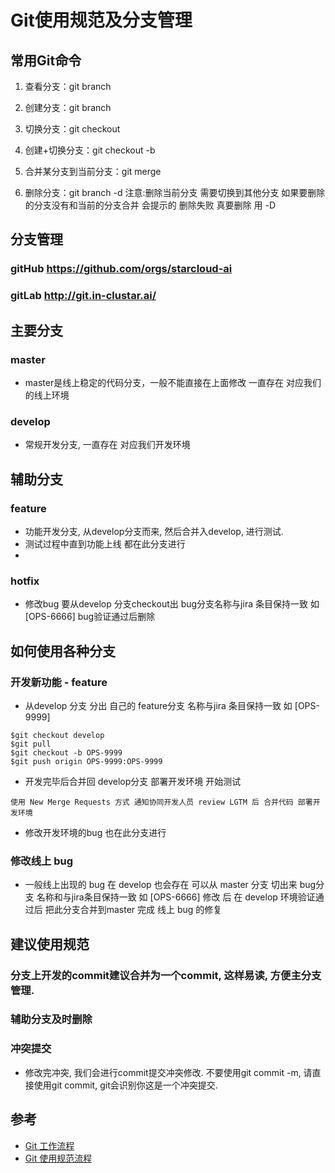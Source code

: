 # Git使用规范及分支管理

## 常用Git命令
1. 查看分支：git branch

2. 创建分支：git branch <name>

3. 切换分支：git checkout <name>

4. 创建+切换分支：git checkout -b <name>

5. 合并某分支到当前分支：git merge <name>  

6. 删除分支：git branch -d <name> 注意:删除当前分支 需要切换到其他分支   如果要删除的分支没有和当前的分支合并 会提示的 删除失败  真要删除 用 -D

## 分支管理

### gitHub https://github.com/orgs/starcloud-ai
### gitLab http://git.in-clustar.ai/
## 主要分支

### master 
+ master是线上稳定的代码分支，一般不能直接在上面修改 一直存在 对应我们的线上环境

### develop 
+ 常规开发分支, 一直存在 对应我们开发环境

## 辅助分支

### feature
+ 功能开发分支, 从develop分支而来, 然后合并入develop, 进行测试.
+ 测试过程中直到功能上线 都在此分支进行 
+ 
### hotfix
+ 修改bug 要从develop 分支checkout出 bug分支名称与jira 条目保持一致 如 [OPS-6666] bug验证通过后删除

## 如何使用各种分支

### 开发新功能 - feature
+ 从develop 分支 分出 自己的 feature分支 名称与jira 条目保持一致 如 [OPS-9999]
```
$git checkout develop
$git pull
$git checkout -b OPS-9999
$git push origin OPS-9999:OPS-9999
```
+ 开发完毕后合并回 develop分支 部署开发环境 开始测试
```
使用 New Merge Requests 方式 通知协同开发人员 review LGTM 后 合并代码 部署开发环境
```
+ 修改开发环境的bug 也在此分支进行

### 修改线上 bug
+ 一般线上出现的 bug 在 develop 也会存在 可以从 master 分支 切出来 bug分支 名称和与jira条目保持一致 如 [OPS-6666] 修改 后 在 develop 环境验证通过后 把此分支合并到master 完成 线上 bug 的修复

## 建议使用规范

### 分支上开发的commit建议合并为一个commit, 这样易读, 方便主分支管理.
### 辅助分支及时删除
### 冲突提交
+ 修改完冲突, 我们会进行commit提交冲突修改. 不要使用git commit -m, 请直接使用git commit, git会识别你这是一个冲突提交.


## 参考
+ [Git 工作流程](http://www.ruanyifeng.com/blog/2015/12/git-workflow.html)
+ [Git 使用规范流程](http://www.ruanyifeng.com/blog/2015/08/git-use-process.html)


    